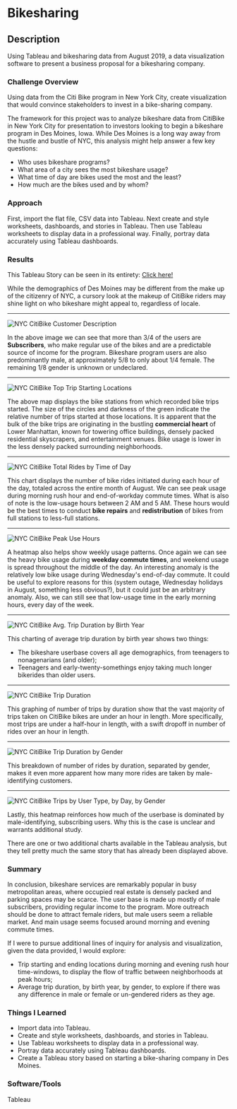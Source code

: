 # Bikesharing

## Description
Using Tableau and bikesharing data from August 2019, a data visualization software to present a business proposal for a bikesharing company.

### Challenge Overview
Using data from the Citi Bike program in New York City, create visualization that would convince stakeholders to invest in a bike-sharing company. 

The framework for this project was to analyze bikeshare data from CitiBike in New York City for presentation to investors looking to begin a bikeshare program in Des Moines, Iowa. While Des Moines is a long way away from the hustle and bustle of NYC, this analysis might help answer a few key questions:

- Who uses bikeshare programs?
- What area of a city sees the most bikeshare usage?
- What time of day are bikes used the most and the least?
- How much are the bikes used and by whom?

### Approach
First, import the flat file, CSV data into Tableau. Next create and style worksheets, dashboards, and stories in Tableau. 
Then use Tableau worksheets to display data in a professional way. Finally, portray data accurately using Tableau dashboards.

### Results
This Tableau Story can be seen in its entirety: [Click here!](https://public.tableau.com/app/profile/yajaira.varillas.perez/viz/NYCCitiBikeAnalysisProject/NYCCitiBikeAnalysisProject?publish=yes)

While the demographics of Des Moines may be different from the make up of the citizenry of NYC, a cursory look at the makeup of CitiBike riders may shine light on who bikeshare might appeal to, regardless of locale.
***
![NYC CitiBike Customer Description](pics/NYC_Customer_Description.jpg)

In the above image we can see that more than 3/4 of the users are **Subscribers**, who make regular use of the bikes and are a predictable source of income for the program. Bikeshare program users are also predominantly male, at approximately 5/8 to only about 1/4 female. The remaining 1/8 gender is unknown or undeclared.
***
![NYC CitiBike Top Trip Starting Locations](pics/NYC_Starting_Locations.jpg)

The above map displays the bike stations from which recorded bike trips started. The size of the circles and darkness of the green indicate the relative number of trips started at those locations. It is apparent that the bulk of the bike trips are originating in the bustling **commercial heart** of Lower Manhattan, known for towering office buildings, densely packed residential skyscrapers, and entertainment venues. Bike usage is lower in the less densely packed surrounding neighborhoods. 
***
![NYC CitiBike Total Rides by Time of Day](pics/NYC_Total_Rides_By_Time_of_Day.jpg)

This chart displays the number of bike rides initiated during each hour of the day, totaled across the entire month of August. We can see peak usage during morning rush hour and end-of-workday commute times. What is also of note is the low-usage hours between 2 AM and 5 AM. These hours would be the best times to conduct **bike repairs** and **redistribution** of bikes from full stations to less-full stations.
***
![NYC CitiBike Peak Use Hours](pics/NYC_Peak_Use_Hours_Heatmap.jpg)

A heatmap also helps show weekly usage patterns. Once again we can see the heavy bike usage during **weekday commute times**, and weekend usage is spread throughout the middle of the day. An interesting anomaly is the relatively low bike usage during Wednesday's end-of-day commute. It could be useful to explore reasons for this (system outage, Wednesday holidays in August, something less obvious?), but it could just be an arbitrary anomaly. Also, we can still see that low-usage time in the early morning hours, every day of the week.
***
![NYC CitiBike Avg. Trip Duration by Birth Year](pics/NYC_Trip_Duration_by_Year.jpg)

This charting of average trip duration by birth year shows two things:
- The bikeshare userbase covers all age demographics, from teenagers to nonagenarians (and older);
- Teenagers and early-twenty-somethings enjoy taking much longer bikerides than older users.
***
![NYC CitiBike Trip Duration](pics/NYC_Trip_Duration_by_Usage.jpg)

This graphing of number of trips by duration show that the vast majority of trips taken on CitiBike bikes are under an hour in length. More specifically, most trips are under a half-hour in length, with a swift dropoff in number of rides over an hour in length.
***
![NYC CitiBike Trip Duration by Gender](pics/NYC_Trip_Duration_by_Gender.jpg)

This breakdown of number of rides by duration, separated by gender, makes it even more apparent how many more rides are taken by male-identifying customers.
***
![NYC CitiBike Trips by User Type, by Day, by Gender](pics/NYC_Trip_Duration_by_UserType_by_Day_by_Gender.jpg)

Lastly, this heatmap reinforces how much of the userbase is dominated by male-identifying, subscribing users. Why this is the case is unclear and warrants additional study.

There are one or two additional charts available in the Tableau analysis, but they tell pretty much the same story that has already been displayed above.

### Summary

In conclusion, bikeshare services are remarkably popular in busy metropolitan areas, where occupied real estate is densely packed and parking spaces may be scarce. The user base is made up mostly of male subscribers, providing regular income to the program. More outreach should be done to attract female riders, but male users seem a reliable market. And main usage seems focused around morning and evening commute times.

If I were to pursue additional lines of inquiry for analysis and visualization, given the data provided, I would explore:

- Trip starting and ending locations during morning and evening rush hour time-windows, to display the flow of traffic between neighborhoods at peak hours;
- Average trip duration, by birth year, by gender, to explore if there was any difference in male or female or un-gendered riders as they age.

### Things I Learned
* Import data into Tableau.
* Create and style worksheets, dashboards, and stories in Tableau.
* Use Tableau worksheets to display data in a professional way.
* Portray data accurately using Tableau dashboards.
* Create a Tableau story based on starting a bike-sharing company in Des Moines.

### Software/Tools
Tableau
